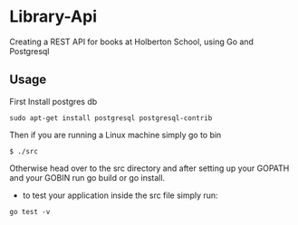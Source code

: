 # Library-Api
Creating a REST API for books at Holberton School, using Go and Postgresql

## Usage
First Install postgres db

```
sudo apt-get install postgresql postgresql-contrib

```

Then if you are running a Linux machine simply go to bin

```
$ ./src
```
Otherwise head over to the src directory and after setting up your GOPATH and your GOBIN run go build or go install.

+ to test your application inside the src file simply run:

```
go test -v
```
